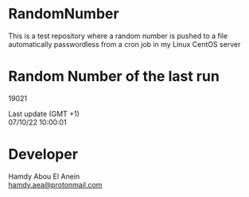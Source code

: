 # RandomNumber    
This is a test repository where a random number is pushed to a file automatically passwordless from a cron job in my Linux CentOS server    
# Random Number of the last run   
19021
      
Last update (GMT +1)    
07/10/22 10:00:01
# Developer    
Hamdy Abou El Anein   
hamdy.aea@protonmail.com
